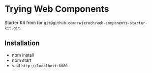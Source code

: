 # Trying Web Components 

Starter Kit from for `git@github.com:rwieruch/web-components-starter-kit.git`.

## Installation

* npm install
* npm start
* visit `http://localhost:8080`
